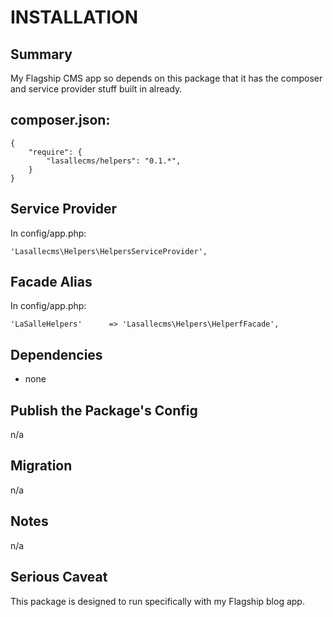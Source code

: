 # INSTALLATION

## Summary 
My Flagship CMS app so depends on this package that it has the composer and service provider stuff built in already. 


## composer.json:

```
{
    "require": {
        "lasallecms/helpers": "0.1.*",
    }
}
```


## Service Provider

In config/app.php:
```
'Lasallecms\Helpers\HelpersServiceProvider',
```


## Facade Alias

In config/app.php:
```
'LaSalleHelpers'      => 'Lasallecms\Helpers\HelperfFacade',
```


## Dependencies
* none


## Publish the Package's Config

n/a

## Migration

n/a

## Notes

n/a


## Serious Caveat 

This package is designed to run specifically with my Flagship blog app.